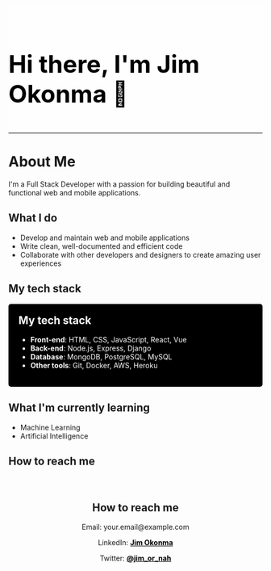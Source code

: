 <!-- README.md file -->

<div style="background-image: url(https://images.unsplash.com/photo-1534972195531-d756b9bfa9f2?ixlib=rb-4.0.3&ixid=MnwxMjA3fDB8MHxwaG90by1wYWdlfHx8fGVufDB8fHx8&auto=format&fit=crop&w=870&q=80); background-size: cover; height: 250px; border-bottom: 1px solid #000;">
  <div style="background-color: rgba(255, 255, 255, 0.7); height: 100%; display: flex; justify-content: center; align-items: center;">
    <h1 style="color: #000; font-size: 3rem;">Hi there, I'm Jim Okonma 👋</h1>
  </div>
</div>

# About Me

I'm a Full Stack Developer with a passion for building beautiful and functional web and mobile applications.

## What I do
- Develop and maintain web and mobile applications
- Write clean, well-documented and efficient code
- Collaborate with other developers and designers to create amazing user experiences

## My tech stack
<div style="background-color: #000; color: #fff; padding: 20px; border-radius: 5px;">
  <h2 style="margin-top: 0;">My tech stack</h2>
  <ul>
    <li><strong>Front-end</strong>: HTML, CSS, JavaScript, React, Vue</li>
    <li><strong>Back-end</strong>: Node.js, Express, Django</li>
    <li><strong>Database</strong>: MongoDB, PostgreSQL, MySQL</li>
    <li><strong>Other tools</strong>: Git, Docker, AWS, Heroku</li>
  </ul>
</div>

## What I'm currently learning
- Machine Learning
- Artificial Intelligence

## How to reach me
<div style="text-align: center; padding-top: 20px;">
  <h2>How to reach me</h2>
  <p>Email: your.email@example.com</p>
  <p>LinkedIn: <a href="https://www.linkedin.com/in/jim-okonma-96b1a7137/" target="_blank" style="color: #000; font-weight: bold;">Jim Okonma</a></p>
  <p>Twitter: <a href="https://twitter.com/jim_or_nah" target="_blank" style="color: #000; font-weight: bold;">@jim_or_nah</a></p>
</div>
